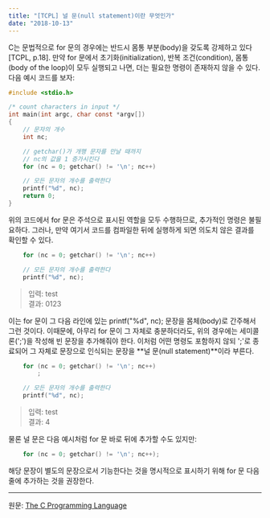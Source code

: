 ```yaml
---
title: "[TCPL] 널 문(null statement)이란 무엇인가"
date: "2018-10-13"
---
```


[The C Programming Language]: https://www.cs.princeton.edu/~bwk/cbook.html

C는 문법적으로 for 문의 경우에는 반드시 몸통 부분(body)을 갖도록 강제하고 있다[TCPL, p.18]. 만약 for 문에서 초기화(initialization), 반복 조건(condition), 몸통(body of the loop)이 모두 실행되고 나면, 더는 필요한 명령이 존재하지 않을 수 있다. 다음 예시 코드를 보자:

```c
#include <stdio.h>

/* count characters in input */
int main(int argc, char const *argv[])
{
    // 문자의 개수
    int nc;

    // getchar()가 개행 문자를 만날 때까지
    // nc의 값을 1 증가시킨다
    for (nc = 0; getchar() != '\n'; nc++)

    // 모든 문자의 개수를 출력한다    
    printf("%d", nc);
    return 0;
}
```

위의 코드에서 for 문은 주석으로 표시된 역할을 모두 수행하므로, 추가적인 명령은 불필요하다.
그러나, 만약 여기서 코드를 컴파일한 뒤에 실행하게 되면 의도치 않은 결과를 확인할 수 있다.

```c
    for (nc = 0; getchar() != '\n'; nc++)

    // 모든 문자의 개수를 출력한다    
    printf("%d", nc);
```

> 입력: test<br>
> 결과: 0123

이는 for 문이 그 다음 라인에 있는 printf("%d", nc); 문장을 몸체(body)로 간주해서 그런 것이다.
이때문에, 아무리 for 문이 그 자체로 충분하더라도, 위의 경우에는 세미콜론(';')을 작성해 빈 문장을 추가해줘야 한다.
이처럼 어떤 명령도 포함하지 않되 ';'로 종료되어 그 자체로 문장으로 인식되는 문장을 **널 문(null statement)**이라 부른다.

```c
    for (nc = 0; getchar() != '\n'; nc++)
        ;

    // 모든 문자의 개수를 출력한다    
    printf("%d", nc);
```

> 입력: test<br>
> 결과: 4

물론 널 문은 다음 예시처럼 for 문 바로 뒤에 추가할 수도 있지만:

```c
    for (nc = 0; getchar() != '\n'; nc++);
```

해당 문장이 별도의 문장으로서 기능한다는 것을 명시적으로 표시하기 위해 for 문 다음 줄에 추가하는 것을 권장한다.

---

원문: [The C Programming Language]
